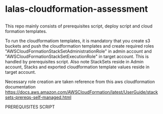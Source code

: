 # lalas-cloudformation-assessment

##

This repo mainly consists of prerequisites script, deploy script and cloud formation templates. 


To run the cloudformatiom templates, it is mandatory that you create s3 buckets and push the cloudformation templates and create required roles "AWSCloudFormationStackSetAdministrationRole" in admin account and "AWSCloudFormationStackSetExecutionRole" in target account. This is handled by prerequisites script. Also note
StackSets reside in Admin account, Stacks and exported cloudformation template values reside in target account.

Necessary role creation are taken reference from this aws cloudformation documentation
https://docs.aws.amazon.com/AWSCloudFormation/latest/UserGuide/stacksets-prereqs-self-managed.html

PREREQUISITES SCRIPT

